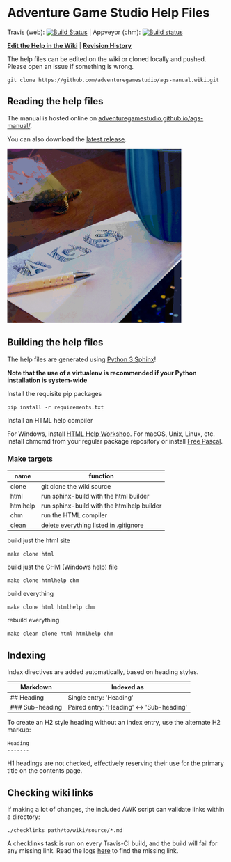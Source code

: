 # Adventure Game Studio Help Files

Travis (web): [![Build Status](https://travis-ci.com/adventuregamestudio/ags-manual.svg?branch=master)](https://travis-ci.com/adventuregamestudio/ags-manual) | Appveyor (chm): [![Build status](https://ci.appveyor.com/api/projects/status/ufw6n10yg1q38yvc?svg=true)](https://ci.appveyor.com/project/ags-manual-ci/ags-manual-4hkmp)

[**Edit the Help in the Wiki**](https://github.com/adventuregamestudio/ags-manual/wiki) | [**Revision History**](https://github.com/adventuregamestudio/ags-manual/wiki/_history)

The help files can be edited on the wiki or cloned locally and pushed. Please open an issue if something is wrong.

    git clone https://github.com/adventuregamestudio/ags-manual.wiki.git

## Reading the help files

The manual is hosted online on [adventuregamestudio.github.io/ags-manual/](https://adventuregamestudio.github.io/ags-manual).

You can also download the [latest release](https://github.com/adventuregamestudio/ags-manual/releases/latest).

![](ags-manual-readme.png)

## Building the help files

The help files are generated using [Python 3 Sphinx](http://www.sphinx-doc.org/en/master/)!

**Note that the use of a virtualenv is recommended if your Python installation is system-wide**

Install the requisite pip packages

    pip install -r requirements.txt

Install an HTML help compiler

For Windows, install [HTML Help Workshop](http://go.microsoft.com/fwlink/?LinkId=14188). For macOS, Unix, Linux, etc. install chmcmd from your regular package repository or install [Free Pascal](https://www.freepascal.org/download.var).

### Make targets

name | function
--- | ---
clone | git clone the wiki source
html | run sphinx-build with the html builder
htmlhelp | run sphinx-build with the htmlhelp builder
chm | run the HTML compiler
clean | delete everything listed in .gitignore

build just the html site

    make clone html
    
build just the CHM (Windows help) file

    make clone htmlhelp chm

build everything

    make clone html htmlhelp chm
    
rebuild everything

    make clean clone html htmlhelp chm

## Indexing

Index directives are added automatically, based on heading styles.

Markdown | Indexed as
--- | ---
\#\# Heading | Single entry: 'Heading'
\#\#\# Sub-heading | Paired entry: 'Heading' <-> 'Sub-heading'

To create an H2 style heading without an index entry, use the alternate H2 markup:

    Heading
    -------
    
H1 headings are not checked, effectively reserving their use for the primary title on the contents page.

## Checking wiki links

If making a lot of changes, the included AWK script can validate links within a directory:

    ./checklinks path/to/wiki/source/*.md

A checklinks task is run on every Travis-CI build, and the build will fail for any missing link. Read the logs [here](https://travis-ci.org/adventuregamestudio/ags-manual) to find the missing link.
